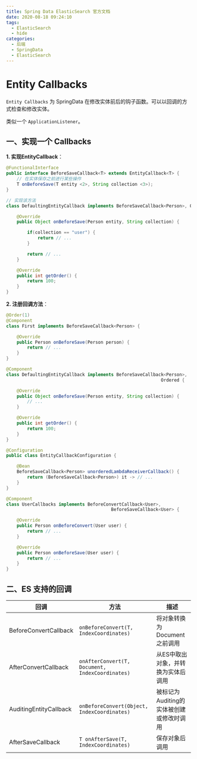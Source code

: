 ```yaml
---
title: Spring Data ElasticSearch 官方文档
date: 2020-08-18 09:24:10
tags:
  - ElasticSearch
  - hide
categories:
  - 后端
  - SpringData
  - ElasticSearch
---
```


# Entity Callbacks

`Entity Callbacks` 为 SpringData 在修改实体前后的钩子函数。可以以回调的方式检查和修改实体。

类似一个 `ApplicationListener`。

<!-- MORE -->

## 一、实现一个 Callbacks

**1. 实现EntityCallback**：

```java
@FunctionalInterface
public interface BeforeSaveCallback<T> extends EntityCallback<T> {
	// 在实体保存之前进行某些操作
	T onBeforeSave(T entity <2>, String collection <3>); 
}

// 实现该方法
class DefaultingEntityCallback implements BeforeSaveCallback<Person>, Ordered {      

	@Override
	public Object onBeforeSave(Person entity, String collection) {                   

		if(collection == "user") {
		    return // ...
		}

		return // ...
	}

	@Override
	public int getOrder() {
		return 100;                                                                  
	}
}
```

**2. 注册回调方法**：

```java
@Order(1)                                                           
@Component
class First implements BeforeSaveCallback<Person> {

	@Override
	public Person onBeforeSave(Person person) {
		return // ...
	}
}

@Component
class DefaultingEntityCallback implements BeforeSaveCallback<Person>,
                                                           Ordered { 

	@Override
	public Object onBeforeSave(Person entity, String collection) {
		// ...
	}

	@Override
	public int getOrder() {
		return 100;                                                  
	}
}

@Configuration
public class EntityCallbackConfiguration {

    @Bean
    BeforeSaveCallback<Person> unorderedLambdaReceiverCallback() {   
        return (BeforeSaveCallback<Person>) it -> // ...
    }
}

@Component
class UserCallbacks implements BeforeConvertCallback<User>,
                                        BeforeSaveCallback<User> {   

	@Override
	public Person onBeforeConvert(User user) {
		return // ...
	}

	@Override
	public Person onBeforeSave(User user) {
		return // ...
	}
}
```

## 二、ES 支持的回调

| 回调                   | 方法                                            | 描述                                     |
| ---------------------- | ----------------------------------------------- | ---------------------------------------- |
| BeforeConvertCallback  | `onBeforeConvert(T, IndexCoordinates)`          | 将对象转换为Document之前调用             |
| AfterConvertCallback   | `onAfterConvert(T, Document, IndexCoordinates)` | 从ES中取出对象，并转换为实体后调用       |
| AuditingEntityCallback | `onBeforeConvert(Object, IndexCoordinates)`     | 被标记为Auditing的实体被创建或修改时调用 |
| AfterSaveCallback      | `T onAfterSave(T, IndexCoordinates)`            | 保存对象后调用                           |


